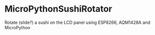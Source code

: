 # MicroPythonSushiRotator
Rotate (slide?) a sushi on the LCD panel using ESP8266, AQM1428A and MicroPython
